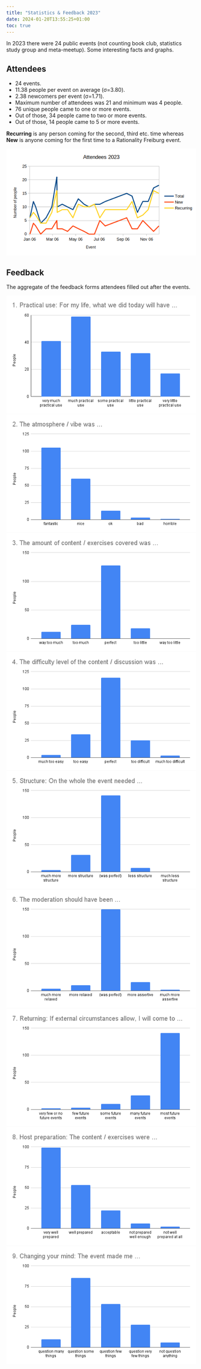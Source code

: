 ```yaml
---
title: "Statistics & Feedback 2023"
date: 2024-01-20T13:55:25+01:00
toc: true
---
```


In 2023 there were 24 public events (not counting book club, statistics study
group and meta-meetup). Some interesting facts and graphs.

<!--more-->

## Attendees

* 24 events.
* 11.38 people per event on average (σ=3.80).
* 2.38 newcomers per event	(σ=1.71).
* Maximum number of attendees was 21 and minimum was 4 people.
* 76 unique people came to one or more events.
* Out of those, 34 people came to two or more events.
* Out of those, 14 people came to 5 or more events.

**Recurring** is any person coming for the second, third etc. time whereas
**New** is anyone coming for the first time to a Rationality Freiburg event.

![Attendees 2023](attendees-2023.png "Attendees 2023")


## Feedback

The aggregate of the feedback forms attendees filled out after the events.

![](1-practical.png)
![](2-atmosphere.png)
![](3-amount.png)
![](4-difficulty.png)
![](5-structure.png)
![](6-moderation.png)
![](7-return.png)
![](8-preparation.png)
![](9-mind.png)

